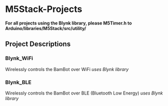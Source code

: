 # M5Stack-Projects

**For all projects using the Blynk library, please M5Timer.h to Arduino/libraries/M5Stack/src/utility/**

## Project Descriptions
### Blynk_WiFi
Wirelessly controls the BamBot over WiFi
*uses Blynk library*

### Blynk_BLE
Wirelessly controls the BamBot over BLE (Bluetooth Low Energy)
*uses Blynk library*
